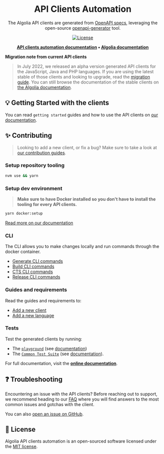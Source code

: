 <div align="center">

# API Clients Automation

The Algolia API clients are generated from [OpenAPI specs](https://swagger.io/specification/), leveraging the open-source [openapi-generator](https://openapi-generator.tech/) tool.

[![License](https://img.shields.io/badge/license-MIT-green.svg?style=flat-square)](./LICENSE.md)

<p align="center">
  <strong>
  <a href="https://api-clients-automation.netlify.app/">API clients automation documentation</a> •
  <a href="https://www.algolia.com/doc/">Algolia documentation</a>
  </strong>
</p>

</div>

**Migration note from current API clients**

> In July 2022, we released an alpha version generated API clients for the JavaScript, Java and PHP languages. If you are using the latest stable of those clients and looking to upgrade, read the [migration guide](https://www.algolia.com/doc/libraries/). You can still browse the documentation of the stable clients on [the Algolia documentation](https://www.algolia.com/doc/).

## 💡 Getting Started with the clients

You can read `getting started` guides and how to use the API clients on [our documentation](https://www.algolia.com/doc/libraries/).

## ✨ Contributing

> Looking to add a new client, or fix a bug? Make sure to take a look at [our contribution guides](https://api-clients-automation.netlify.app/docs/introduction).

### Setup repository tooling

```bash
nvm use && yarn
```

### Setup dev environment

> **Make sure to have Docker installed so you don't have to install the tooling for every API clients.**

```bash
yarn docker:setup
```

[Read more on our documentation](https://api-clients-automation.netlify.app/docs/setup-repository)

### CLI

The CLI allows you to make changes locally and run commands through the docker container.

- [Generate CLI commands](https://api-clients-automation.netlify.app/docs/CLI/generate-commands)
- [Build CLI commands](https://api-clients-automation.netlify.app/docs/CLI/build-commands)
- [CTS CLI commands](https://api-clients-automation.netlify.app/docs/CLI/cts-commands)
- [Release CLI commands](https://api-clients-automation.netlify.app/docs/CLI/release-commands)

### Guides and requirements

Read the guides and requirements to:

- [Add a new client](https://api-clients-automation.netlify.app/docs/add-a-new-api/write-a-specification)
- [Add a new language](https://api-clients-automation.netlify.app/docs/add-a-new-language)

### Tests

Test the generated clients by running:

- The [`playground`](./playground) (see [documentation](https://api-clients-automation.netlify.app/docs/testing/playground))
- The [`Common Test Suite`](./tests/) (see [documentation](https://api-clients-automation.netlify.app/docs/testing/common-test-suite)).

For full documentation, visit the **[online documentation](https://api-clients-automation.netlify.app/docs/introduction)**.

## ❓ Troubleshooting

Encountering an issue with the API clients? Before reaching out to support, we recommend heading to our [FAQ](https://support.algolia.com/hc/sections/15061037630609-API-Client-FAQs) where you will find answers to the most common issues and gotchas with the client.

You can also [open an issue on GitHub](https://github.com/algolia/api-clients-automation/issues/new/choose).

## 📄 License

Algolia API clients automation is an open-sourced software licensed under the [MIT license](LICENSE.md).
